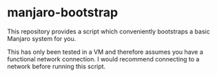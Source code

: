 # manjaro-bootstrap
This repository provides a script which conveniently bootstraps a basic Manjaro system for you.

This has only been tested in a VM and therefore assumes you have a functional network connection. I would recommend connecting to a network before running this script.

